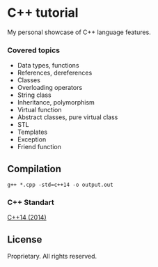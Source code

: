 # C++ tutorial

My personal showcase of C++ language features.

### Covered topics

* Data types, functions
* References, dereferences
* Classes
* Overloading operators
* String class
* Inheritance, polymorphism
* Virtual function
* Abstract classes, pure virtual class
* STL
* Templates
* Exception
* Friend function

## Compilation

`
g++ *.cpp -std=c++14 -o output.out
`

### C++ Standart
[C++14 (2014)](https://en.cppreference.com/w/cpp/14)

## License
Proprietary. All rights reserved.
